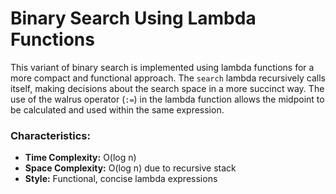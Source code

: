 # Binary Search Using Lambda Functions

This variant of binary search is implemented using lambda functions for a more compact and functional approach. The `search` lambda recursively calls itself, making decisions about the search space in a more succinct way. The use of the walrus operator (`:=`) in the lambda function allows the midpoint to be calculated and used within the same expression.

### Characteristics:
- **Time Complexity:** O(log n)
- **Space Complexity:** O(log n) due to recursive stack
- **Style:** Functional, concise lambda expressions
